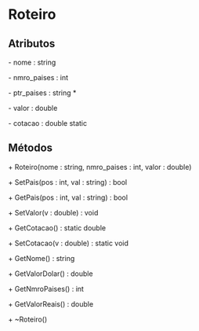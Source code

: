 # Roteiro

## Atributos

\- nome : string

\- nmro_paises : int

\- ptr_paises : string *

\- valor : double

\- cotacao : double static

## Métodos

\+ Roteiro(nome : string, nmro_paises : int, valor : double)

\+ SetPais(pos : int, val : string) : bool

\+ GetPais(pos : int, val : string) : bool

\+ SetValor(v : double) : void

\+ GetCotacao() : static double

\+ SetCotacao(v : double) : static void

\+ GetNome() : string

\+ GetValorDolar() : double

\+ GetNmroPaises() : int

\+ GetValorReais() : double

\+ ~Roteiro()